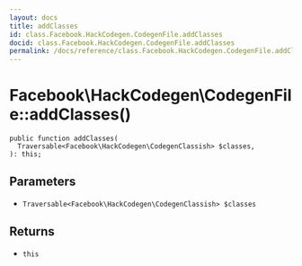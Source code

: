 ```yaml
---
layout: docs
title: addClasses
id: class.Facebook.HackCodegen.CodegenFile.addClasses
docid: class.Facebook.HackCodegen.CodegenFile.addClasses
permalink: /docs/reference/class.Facebook.HackCodegen.CodegenFile.addClasses.md
---
```

# Facebook\\HackCodegen\\CodegenFile::addClasses()




``` Hack
public function addClasses(
  Traversable<Facebook\HackCodegen\CodegenClassish> $classes,
): this;
```




## Parameters




+ ` Traversable<Facebook\HackCodegen\CodegenClassish> $classes `




## Returns




* ` this `